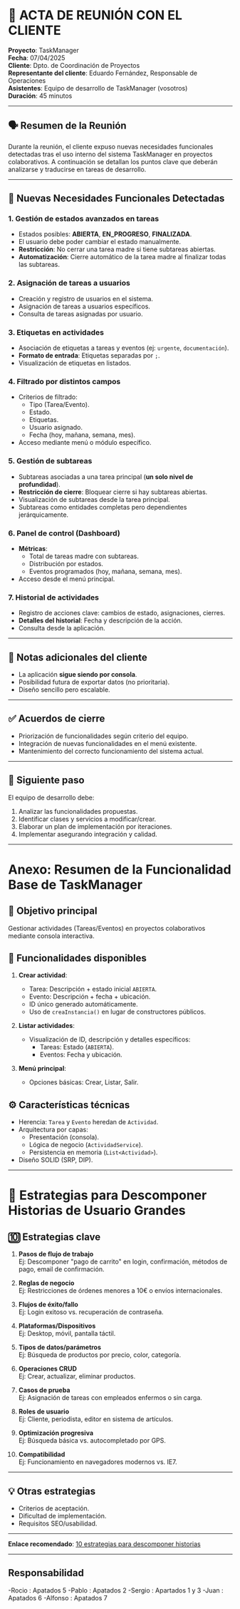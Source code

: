 # 📝 ACTA DE REUNIÓN CON EL CLIENTE

**Proyecto**: TaskManager  
**Fecha**: 07/04/2025  
**Cliente**: Dpto. de Coordinación de Proyectos  
**Representante del cliente**: Eduardo Fernández, Responsable de Operaciones  
**Asistentes**: Equipo de desarrollo de TaskManager (vosotros)  
**Duración**: 45 minutos  

---

## 🗣️ Resumen de la Reunión
Durante la reunión, el cliente expuso nuevas necesidades funcionales detectadas tras el uso interno del sistema TaskManager en proyectos colaborativos. A continuación se detallan los puntos clave que deberán analizarse y traducirse en tareas de desarrollo.

---

## 📌 Nuevas Necesidades Funcionales Detectadas

### 1. Gestión de estados avanzados en tareas
- Estados posibles: **ABIERTA**, **EN_PROGRESO**, **FINALIZADA**.
- El usuario debe poder cambiar el estado manualmente.
- **Restricción**: No cerrar una tarea madre si tiene subtareas abiertas.
- **Automatización**: Cierre automático de la tarea madre al finalizar todas las subtareas.

### 2. Asignación de tareas a usuarios
- Creación y registro de usuarios en el sistema.
- Asignación de tareas a usuarios específicos.
- Consulta de tareas asignadas por usuario.

### 3. Etiquetas en actividades
- Asociación de etiquetas a tareas y eventos (ej: `urgente`, `documentación`).
- **Formato de entrada**: Etiquetas separadas por `;`.
- Visualización de etiquetas en listados.

### 4. Filtrado por distintos campos
- Criterios de filtrado:
  - Tipo (Tarea/Evento).
  - Estado.
  - Etiquetas.
  - Usuario asignado.
  - Fecha (hoy, mañana, semana, mes).
- Acceso mediante menú o módulo específico.

### 5. Gestión de subtareas
- Subtareas asociadas a una tarea principal (**un solo nivel de profundidad**).
- **Restricción de cierre**: Bloquear cierre si hay subtareas abiertas.
- Visualización de subtareas desde la tarea principal.
- Subtareas como entidades completas pero dependientes jerárquicamente.

### 6. Panel de control (Dashboard)
- **Métricas**:
  - Total de tareas madre con subtareas.
  - Distribución por estados.
  - Eventos programados (hoy, mañana, semana, mes).
- Acceso desde el menú principal.

### 7. Historial de actividades
- Registro de acciones clave: cambios de estado, asignaciones, cierres.
- **Detalles del historial**: Fecha y descripción de la acción.
- Consulta desde la aplicación.

---

## 📎 Notas adicionales del cliente
- La aplicación **sigue siendo por consola**.
- Posibilidad futura de exportar datos (no prioritaria).
- Diseño sencillo pero escalable.

---

## ✅ Acuerdos de cierre
- Priorización de funcionalidades según criterio del equipo.
- Integración de nuevas funcionalidades en el menú existente.
- Mantenimiento del correcto funcionamiento del sistema actual.

---

## 📌 Siguiente paso
El equipo de desarrollo debe:
1. Analizar las funcionalidades propuestas.
2. Identificar clases y servicios a modificar/crear.
3. Elaborar un plan de implementación por iteraciones.
4. Implementar asegurando integración y calidad.

---

# Anexo: Resumen de la Funcionalidad Base de TaskManager

## 🎯 Objetivo principal
Gestionar actividades (Tareas/Eventos) en proyectos colaborativos mediante consola interactiva.

## 🧱 Funcionalidades disponibles
1. **Crear actividad**:
   - Tarea: Descripción + estado inicial `ABIERTA`.
   - Evento: Descripción + fecha + ubicación.
   - ID único generado automáticamente.
   - Uso de `creaInstancia()` en lugar de constructores públicos.

2. **Listar actividades**:
   - Visualización de ID, descripción y detalles específicos:
     - Tareas: Estado (`ABIERTA`).
     - Eventos: Fecha y ubicación.

3. **Menú principal**:
   - Opciones básicas: Crear, Listar, Salir.

## ⚙️ Características técnicas
- Herencia: `Tarea` y `Evento` heredan de `Actividad`.
- Arquitectura por capas:
  - Presentación (consola).
  - Lógica de negocio (`ActividadService`).
  - Persistencia en memoria (`List<Actividad>`).
- Diseño SOLID (SRP, DIP).

---

# 📘 Estrategias para Descomponer Historias de Usuario Grandes

## 🔟 Estrategias clave
1. **Pasos de flujo de trabajo**  
   Ej: Descomponer "pago de carrito" en login, confirmación, métodos de pago, email de confirmación.

2. **Reglas de negocio**  
   Ej: Restricciones de órdenes menores a 10€ o envíos internacionales.

3. **Flujos de éxito/fallo**  
   Ej: Login exitoso vs. recuperación de contraseña.

4. **Plataformas/Dispositivos**  
   Ej: Desktop, móvil, pantalla táctil.

5. **Tipos de datos/parámetros**  
   Ej: Búsqueda de productos por precio, color, categoría.

6. **Operaciones CRUD**  
   Ej: Crear, actualizar, eliminar productos.

7. **Casos de prueba**  
   Ej: Asignación de tareas con empleados enfermos o sin carga.

8. **Roles de usuario**  
   Ej: Cliente, periodista, editor en sistema de artículos.

9. **Optimización progresiva**  
   Ej: Búsqueda básica vs. autocompletado por GPS.

10. **Compatibilidad**  
    Ej: Funcionamiento en navegadores modernos vs. IE7.

---

## 💡 Otras estrategias
- Criterios de aceptación.
- Dificultad de implementación.
- Requisitos SEO/usabilidad.

---

**Enlace recomendado**: [10 estrategias para descomponer historias](https://medium.com/the-liberators/10-powerful-strategies-for-breaking-down-user-stories-in-scrum-with-cheatsheet-2cd9aae7d0eb)

---

## Responsabilidad 

-Rocio : Apatados 5
-Pablo : Apatados 2
-Sergio : Apartados 1 y 3 
-Juan : Apatados 6
-Alfonso : Apatados 7
